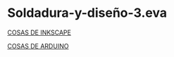 # Soldadura-y-diseño-3.eva

[COSAS DE INKSCAPE](https://github.com/reverte04/Soldadura-y-disegn-3.eva/blob/main/inkscape.MD#documentar-inkscape)


[COSAS DE ARDUINO](https://github.com/reverte04/Soldadura-y-disegn-3.eva/blob/main/arduino.MD#documentar-arduino)
